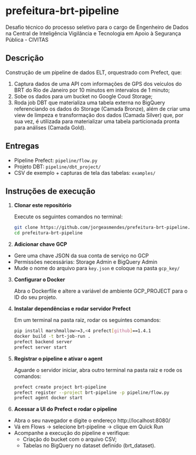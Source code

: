 # prefeitura-brt-pipeline
Desafio técnico do processo seletivo para o cargo de Engenheiro de Dados na Central de Inteligência Vigilância e Tecnologia em Apoio à Segurança Pública - CIVITAS

## Descrição
Construção de um pipeline de dados ELT, orquestrado com Prefect, que:
1. Captura dados de uma API com informações de GPS dos veículos do BRT do Rio de Janeiro por 10 minutos em intervalos de 1 minuto;
2. Sobe os dados para um bucket no Google Coud Storage;
3. Roda job DBT que materializa uma tabela externa no BigQuery referenciando os dados do Storage (Camada Bronze), além de criar uma view de limpeza e transformação dos dados (Camada Silver) que, por sua vez, é utilizada para materializar uma tabela particionada pronta para análises (Camada Gold).

## Entregas
- Pipeline Prefect: `pipeline/flow.py`
- Projeto DBT: `pipeline/dbt_project/`
- CSV de exemplo + capturas de tela das tabelas: `examples/`

## Instruções de execução
1. **Clonar este repositório**  

   Execute os seguintes comandos no terminal:

   ```bash
   git clone https://github.com/jorgeasmendes/prefeitura-brt-pipeline.git
   cd prefeitura-brt-pipeline
2. **Adicionar chave GCP**
- Gere uma chave JSON da sua conta de serviço no GCP
- Permissões necessárias: Storage Admin e BigQuery Admin
- Mude o nome do arquivo para `key.json` e coloque na pasta `gcp_key/`

3. **Configurar o Docker**

    Abra o Dockerfile e altere a variável de ambiente GCP_PROJECT para o ID do seu projeto. 

4. **Instalar dependências e rodar servidor Prefect**

    Em um terminal na pasta raiz, rodar os seguintes comandos:

    ```bash
    pip install marshmallow>=3,<4 prefect[github]==1.4.1
    docker build -t brt-job-run .
    prefect backend server
    prefect server start
5. **Registrar o pipeline e ativar o agent**

    Aguarde o servidor iniciar, abra outro terminal na pasta raiz e rode os comandos:

    ```bash
    prefect create project brt-pipeline
    prefect register --project brt-pipeline -p pipeline/flow.py
    prefect agent docker start
6. **Acessar a UI do Prefect e rodar o pipeline**
- Abra o seu navegador e digite o endereço http://localhost:8080/
- Vá em Flows → selecione brt-pipeline → clique em Quick Run
- Acompanhe a execução do pipeline e verifique:
    - Criação do bucket com o arquivo CSV;
    - Tabelas no BigQuery no dataset definido (brt_dataset).